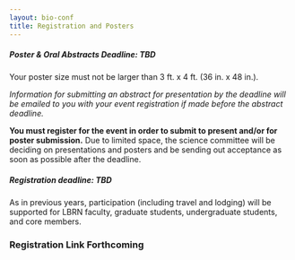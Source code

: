 ```yaml
---
layout: bio-conf
title: Registration and Posters
---
```


##### Poster & Oral Abstracts Deadline: TBD

Your poster size must not be larger than 3 ft. x 4 ft. (36 in. x 48 in.).

*Information for submitting an abstract for presentation by the deadline will be emailed to you with your event registration if made before the abstract deadline.*

**You must register for the event in order to submit to present and/or for poster submission.** Due to limited space, the science committee will be deciding on presentations and posters and be sending out acceptance as soon as possible after the deadline.


##### Registration deadline: TBD

As in previous years, participation (including travel and lodging) will be supported for LBRN faculty, graduate students, undergraduate students, and core members.

<!--
<a href="https://redcap.lbrn.lsu.edu/surveys/?s=KNJYWCR83C" class="btn btn-info btn-large">Continue to Event Registration Form</a>
-->

<h3>Registration Link Forthcoming</h3>


